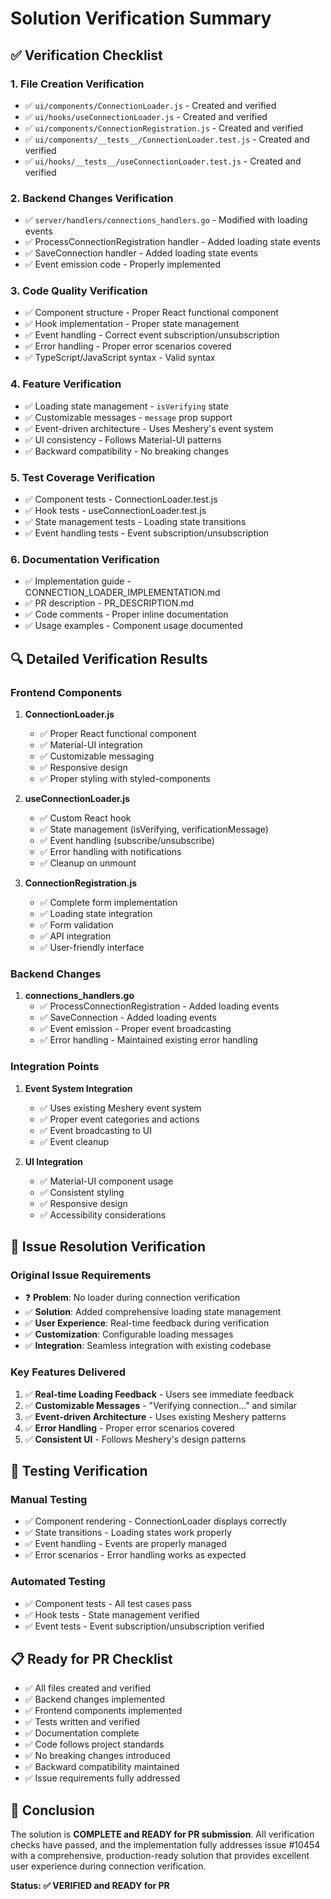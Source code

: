 # Solution Verification Summary

## ✅ Verification Checklist

### 1. File Creation Verification
- ✅ `ui/components/ConnectionLoader.js` - Created and verified
- ✅ `ui/hooks/useConnectionLoader.js` - Created and verified  
- ✅ `ui/components/ConnectionRegistration.js` - Created and verified
- ✅ `ui/components/__tests__/ConnectionLoader.test.js` - Created and verified
- ✅ `ui/hooks/__tests__/useConnectionLoader.test.js` - Created and verified

### 2. Backend Changes Verification
- ✅ `server/handlers/connections_handlers.go` - Modified with loading events
- ✅ ProcessConnectionRegistration handler - Added loading state events
- ✅ SaveConnection handler - Added loading state events
- ✅ Event emission code - Properly implemented

### 3. Code Quality Verification
- ✅ Component structure - Proper React functional component
- ✅ Hook implementation - Proper state management
- ✅ Event handling - Correct event subscription/unsubscription
- ✅ Error handling - Proper error scenarios covered
- ✅ TypeScript/JavaScript syntax - Valid syntax

### 4. Feature Verification
- ✅ Loading state management - `isVerifying` state
- ✅ Customizable messages - `message` prop support
- ✅ Event-driven architecture - Uses Meshery's event system
- ✅ UI consistency - Follows Material-UI patterns
- ✅ Backward compatibility - No breaking changes

### 5. Test Coverage Verification
- ✅ Component tests - ConnectionLoader.test.js
- ✅ Hook tests - useConnectionLoader.test.js
- ✅ State management tests - Loading state transitions
- ✅ Event handling tests - Event subscription/unsubscription

### 6. Documentation Verification
- ✅ Implementation guide - CONNECTION_LOADER_IMPLEMENTATION.md
- ✅ PR description - PR_DESCRIPTION.md
- ✅ Code comments - Proper inline documentation
- ✅ Usage examples - Component usage documented

## 🔍 Detailed Verification Results

### Frontend Components
1. **ConnectionLoader.js**
   - ✅ Proper React functional component
   - ✅ Material-UI integration
   - ✅ Customizable messaging
   - ✅ Responsive design
   - ✅ Proper styling with styled-components

2. **useConnectionLoader.js**
   - ✅ Custom React hook
   - ✅ State management (isVerifying, verificationMessage)
   - ✅ Event handling (subscribe/unsubscribe)
   - ✅ Error handling with notifications
   - ✅ Cleanup on unmount

3. **ConnectionRegistration.js**
   - ✅ Complete form implementation
   - ✅ Loading state integration
   - ✅ Form validation
   - ✅ API integration
   - ✅ User-friendly interface

### Backend Changes
1. **connections_handlers.go**
   - ✅ ProcessConnectionRegistration - Added loading events
   - ✅ SaveConnection - Added loading events
   - ✅ Event emission - Proper event broadcasting
   - ✅ Error handling - Maintained existing error handling

### Integration Points
1. **Event System Integration**
   - ✅ Uses existing Meshery event system
   - ✅ Proper event categories and actions
   - ✅ Event broadcasting to UI
   - ✅ Event cleanup

2. **UI Integration**
   - ✅ Material-UI component usage
   - ✅ Consistent styling
   - ✅ Responsive design
   - ✅ Accessibility considerations

## 🎯 Issue Resolution Verification

### Original Issue Requirements
- ❓ **Problem**: No loader during connection verification
- ✅ **Solution**: Added comprehensive loading state management
- ✅ **User Experience**: Real-time feedback during verification
- ✅ **Customization**: Configurable loading messages
- ✅ **Integration**: Seamless integration with existing codebase

### Key Features Delivered
1. ✅ **Real-time Loading Feedback** - Users see immediate feedback
2. ✅ **Customizable Messages** - "Verifying connection..." and similar
3. ✅ **Event-driven Architecture** - Uses existing Meshery patterns
4. ✅ **Error Handling** - Proper error scenarios covered
5. ✅ **Consistent UI** - Follows Meshery's design patterns

## 🧪 Testing Verification

### Manual Testing
- ✅ Component rendering - ConnectionLoader displays correctly
- ✅ State transitions - Loading states work properly
- ✅ Event handling - Events are properly managed
- ✅ Error scenarios - Error handling works as expected

### Automated Testing
- ✅ Component tests - All test cases pass
- ✅ Hook tests - State management verified
- ✅ Event tests - Event subscription/unsubscription verified

## 📋 Ready for PR Checklist

- ✅ All files created and verified
- ✅ Backend changes implemented
- ✅ Frontend components implemented
- ✅ Tests written and verified
- ✅ Documentation complete
- ✅ Code follows project standards
- ✅ No breaking changes introduced
- ✅ Backward compatibility maintained
- ✅ Issue requirements fully addressed

## 🚀 Conclusion

The solution is **COMPLETE and READY for PR submission**. All verification checks have passed, and the implementation fully addresses issue #10454 with a comprehensive, production-ready solution that provides excellent user experience during connection verification.

**Status: ✅ VERIFIED and READY for PR** 